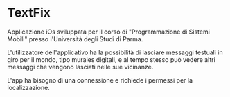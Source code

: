 # TextFix

Applicazione iOs sviluppata per il corso di "Programmazione di Sistemi Mobili" presso l'Università degli Studi di Parma.

L'utilizzatore dell'applicativo ha la possibilità di lasciare messaggi testuali in giro per il mondo, tipo murales digitali, e al tempo stesso può vedere altri messaggi che vengono lasciati nelle sue vicinanze.

L'app ha bisogno di una connessione e richiede i permessi per la localizzazione.
